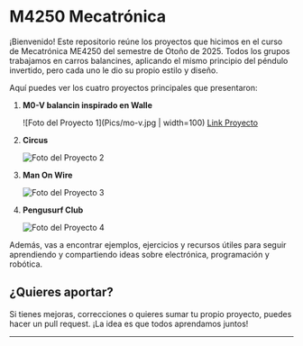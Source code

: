 # M4250 Mecatrónica

¡Bienvenido! Este repositorio reúne los proyectos que hicimos en el curso de Mecatrónica ME4250 del semestre de Otoño de 2025. Todos los grupos trabajamos en carros balancines, aplicando el mismo principio del péndulo invertido, pero cada uno le dio su propio estilo y diseño.

Aquí puedes ver los cuatro proyectos principales que presentaron:

1. **M0-V balancin inspirado en Walle**
   
   ![Foto del Proyecto 1](Pics/mo-v.jpg | width=100)
   [Link Proyecto](https://github.com/CarlosCornejoM/M0-V.git)

3. **Circus**
   
   ![Foto del Proyecto 2](Pics/circus.jpg|width=100)

4. **Man On Wire**
   
   ![Foto del Proyecto 3](Pics/manonwire.jpg|width=100)

5. **Pengusurf Club**
   
   ![Foto del Proyecto 4](Pics/pengusurf.jpg|width=100)

Además, vas a encontrar ejemplos, ejercicios y recursos útiles para seguir aprendiendo y compartiendo ideas sobre electrónica, programación y robótica.

## ¿Quieres aportar?

Si tienes mejoras, correcciones o quieres sumar tu propio proyecto, puedes hacer un pull request. ¡La idea es que todos aprendamos juntos!

---
